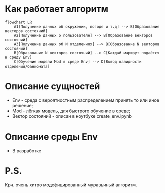 # Как работает алгоритм

```mermaid
flowchart LR
    A1[Получение данных об окружении, погоде и т.д] --> B[Образование векторов состояний]
    A2[Получение данных о пользователе] --> B[Образование векторов состояний]
    A3[Получение данных об N отделениях] --> B[Образование N векторов состояний]
    B[Образование N векторов состояний] --> C[Каждый маршрут подаётся в среду Env]
    C[Обучение модели Mod в среде Env] --> D[Вывод валидности отделения/банкомата]
```

# Описание сущностей
- Env - среда с вероятностным распределением принять то или иное решение;
- Mod - лёгкая модель, для быстрого обучение в среде;
- Вектор состояний - описан в ноутбуке create_env.ipynb

# Описание среды Env
- В разработке

# P.S.
Крч. очень хитро модефицированный муравьиный алгоритм.